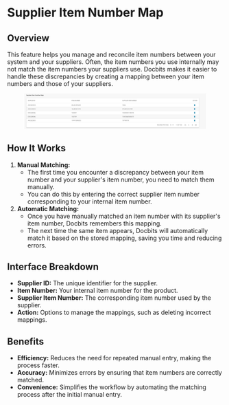 # Supplier Item Number Map

## **Overview**

This feature helps you manage and reconcile item numbers between your system and your suppliers. Often, the item numbers you use internally may not match the item numbers your suppliers use. Docbits makes it easier to handle these discrepancies by creating a mapping between your item numbers and those of your suppliers.

<figure><img src="../../.gitbook/assets/Bildschirmfoto 2024-05-15 um 13.24.17.png" alt=""><figcaption></figcaption></figure>

## **How It Works**

1. **Manual Matching:**
   * The first time you encounter a discrepancy between your item number and your supplier's item number, you need to match them manually.
   * You can do this by entering the correct supplier item number corresponding to your internal item number.
2. **Automatic Matching:**
   * Once you have manually matched an item number with its supplier's item number, Docbits remembers this mapping.
   * The next time the same item appears, Docbits will automatically match it based on the stored mapping, saving you time and reducing errors.

## **Interface Breakdown**

* **Supplier ID:** The unique identifier for the supplier.
* **Item Number:** Your internal item number for the product.
* **Supplier Item Number:** The corresponding item number used by the supplier.
* **Action:** Options to manage the mappings, such as deleting incorrect mappings.

## **Benefits**

* **Efficiency:** Reduces the need for repeated manual entry, making the process faster.
* **Accuracy:** Minimizes errors by ensuring that item numbers are correctly matched.
* **Convenience:** Simplifies the workflow by automating the matching process after the initial manual entry.

